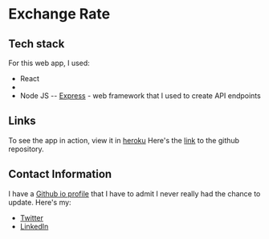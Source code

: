 # Exchange Rate

## Tech stack 

For this web app, I used:
 - React
 - 
 - Node JS 
 -- [Express](https://expressjs.com/) - web framework that I used to create API endpoints 

## Links
To see the app in action, view it in [heroku](http://someherokulink.heroku.com)
Here's the [link](https://github.com/ronizzle/react-exchange-rate) to the github repository.

## Contact Information
I have a [Github io profile](https://ronizzle.github.io) that I have to admit I never really had the chance to update.
Here's my:
 - [Twitter](https://twitter.com/ronizzle1992)
 - [LinkedIn](https://twitter.com/ronizzle1992)




